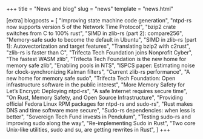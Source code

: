 +++
title = "News and blog"
slug = "news"
template = "news.html"

[extra]
blogposts = [
    "Improving state machine code generation",
    "ntpd-rs now supports version 5 of the Network Time Protocol",
    "bzip2 crate switches from C to 100% rust",
    "SIMD in zlib-rs (part 2): compare256",
    "Memory-safe sudo to become the default in Ubuntu",
    "SIMD in zlib-rs (part 1): Autovectorization and target features",
    "Translating bzip2 with c2rust",
    "zlib-rs is faster than C",
    "Trifecta Tech Foundation joins Nonprofit Cyber",
    "The fastest WASM zlib",
    "Trifecta Tech Foundation is the new home for memory safe zlib",
    "Enabling pools in NTS",
    "ISPCS paper: Estimating noise for clock-synchronizing Kalman filters",
    "Current zlib-rs performance", 
    "A new home for memory safe sudo",
    "Trifecta Tech Foundation: Open infrastructure software in the public interest",
    "More Memory Safety for Let’s Encrypt: Deploying ntpd-rs",
    "A safe Internet requires secure time",
    "On Rust, Memory Safety, and Open Source Infrastructure",
    "Providing official Fedora Linux RPM packages for ntpd-rs and sudo-rs",
    "Rust makes DNS and time software more secure",
    "Sudo-rs dependencies: when less is better",
    "Sovereign Tech Fund invests in Pendulum",
    "Testing sudo-rs and improving sudo along the way",
    "Re-implementing Sudo in Rust",
    "Two core Unix-like utilities, sudo and su, are getting rewrites in Rust",
]
+++

